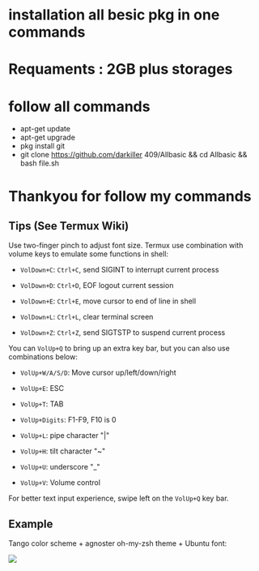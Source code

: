  # installation all besic pkg in one commands
 # Requaments : 2GB plus storages
 # follow all commands
 * apt-get update 
 * apt-get upgrade
 * pkg install git
 * git clone https://github.com/darkiller 409/Allbasic && cd Allbasic &&  bash file.sh
 # Thankyou for follow my commands



## Tips (See Termux Wiki)

Use two-finger pinch to adjust font size. Termux use combination with volume keys to emulate some functions in shell:

* `VolDown+C`: `Ctrl+C`, send SIGINT to interrupt current process

* `VolDown+D`: `Ctrl+D`, EOF logout current session

* `VolDown+E`: `Ctrl+E`, move cursor to end of line in shell

* `VolDown+L`: `Ctrl+L`, clear terminal screen

* `VolDown+Z`: `Ctrl+Z`, send SIGTSTP to suspend current process

You can `VolUp+Q` to bring up an extra key bar, but you can also use combinations below:

* `VolUp+W/A/S/D`: Move cursor up/left/down/right

* `VolUp+E`: ESC

* `VolUp+T`: TAB

* `VolUp+Digits`: F1-F9, F10 is 0

* `VolUp+L`: pipe character "|"

* `VolUp+H`: tilt character "~"

* `VolUp+U`: underscore "_"

* `VolUp+V`: Volume control

For better text input experience, swipe left on the `VolUp+Q` key bar.

## Example

Tango color scheme + agnoster oh-my-zsh theme + Ubuntu font:

![](./termux-ohmyzsh.png)
